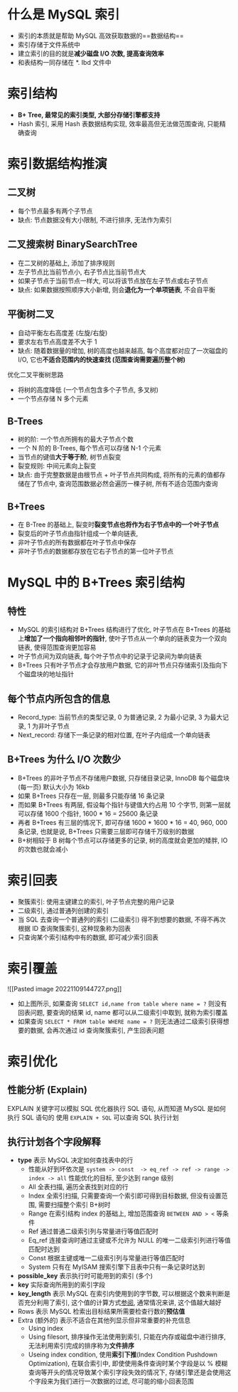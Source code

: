 # 什么是 MySQL 索引
- 索引的本质就是帮助 MySQL 高效获取数据的==数据结构==
- 索引存储于文件系统中
- 建立索引的目的就是**减少磁盘 I/O 次数, 提高查询效率**
- 和表结构一同存储在 \*. Ibd 文件中

# 索引结构
- **B+ Tree, 最常见的索引类型, 大部分存储引擎都支持** 
- Hash 索引, 采用 Hash 表数据结构实现, 效率最高但无法做范围查询, 只能精确查询

# 索引数据结构推演
## 二叉树
- 每个节点最多有两个子节点
- 缺点: 节点数据没有大小限制, 不进行排序, 无法作为索引
## 二叉搜索树 BinarySearchTree
- 在二叉树的基础上, 添加了排序规则
- 左子节点比当前节点小, 右子节点比当前节点大
- 如果子节点于当前节点一样大, 可以将该节点放在左子节点或右子节点
- 缺点: 如果数据按照顺序大小新增, 则会**退化为一个单项链表**, 不会自平衡
## 平衡树二叉
- 自动平衡左右高度差 (左旋/右旋)
- 要求左右节点高度差不大于 1
- 缺点: 随着数据量的增加, 树的高度也越来越高, 每个高度都对应了一次磁盘的 I/O, 它也**不适合范围内的快速查找 (范围查询需要遍历整个树)**

优化二叉平衡树思路
- 将树的高度降低 (一个节点包含多个子节点, 多叉树)
- 一个节点存储 N 多个元素

## B-Trees
- 树的阶: 一个节点所拥有的最大子节点个数
- 一个 N 阶的 B-Trees, 每个节点可以存储 N-1 个元素
- 当节点的键值**大于等于阶**, 树节点裂变
- 裂变规则: 中间元素向上裂变
- 缺点: 由于完整数据是由根节点 + 叶子节点共同构成, 将所有的元素的值都存储在了节点中, 查询范围数据必然会遍历一棵子树, 所有不适合范围内查询

## B+Trees
- 在 B-Tree 的基础上, 裂变时**裂变节点也将作为右子节点中的一个叶子节点**
- 裂变后的叶子节点由指针组成一个单向链表,
- 非叶子节点的所有数据都在叶子节点中保存
- 非叶子节点的数据都存放在它右子节点的第一位叶子节点

# MySQL 中的 B+Trees 索引结构
## 特性
- MySQL 的索引结构对 B+Trees 结构进行了优化, 叶子节点在 B+Trees 的基础上**增加了一个指向相邻叶的指针**, 使叶子节点从一个单向的链表变为一个双向链表, 使得范围查询更加容易
- 叶子节点间为双向链表, 每个叶子节点中的记录于记录间为单向链表
- B+Trees 只有叶子节点才会存放用户数据, 它的非叶节点只存储索引及指向下个磁盘块的地址指针

## 每个节点内所包含的信息
- Record_type: 当前节点的类型记录, 0 为普通记录, 2 为最小记录, 3 为最大记录, 1 为非叶子节点
- Next_record: 存储下一条记录的相对位置, 在叶子内组成一个单向链表

## B+Trees 为什么 I/O 次数少
- B+Trees 的非叶子节点不存储用户数据, 只存储目录记录, InnoDB 每个磁盘块 (每一页) 默认大小为 16kb
- 如果 B+Trees 只存在一层, 则最多只能存储 16 条记录
- 而如果 B+Trees 有两层, 假设每个指针与键值大约占用 10 个字节, 则第一层就可以存储 1600 个指针, 1600 * 16 = 25600 条记录
- 再者 B+Trees 有三层的情况下, 即可存储 1600 \* 1600 \* 16 = 40, 960, 000 条记录, 也就是说, B+Trees 只需要三层即可存储千万级别的数据
- B+树相较于 B 树每个节点可以存储更多的记录, 树的高度就会更加的矮胖, IO 的次数也就会减小

# 索引回表
- 聚簇索引: 使用主键建立的索引, 叶子节点完整的用户记录
- 二级索引, 通过普通列创建的索引
- 当 SQL 去查询一个普通列的索引 (二级索引) 得不到想要的数据, 不得不再次根据 ID 查询聚簇索引, 这种现象称为回表
- 只查询某个索引结构中有的数据, 即可减少索引回表

# 索引覆盖
![[Pasted image 20221109144727.png]]
- 如上图所示, 如果查询 `SELECT id,name from table where name = ?` 则没有回表问题, 要查询的结果 id, name 都可以从二级索引中取到, 就称为索引覆盖
- 如果查询 `SELECT * FROM table WHERE name = ?` 则无法通过二级索引获得想要的数据, 会再次通过 id 查询聚簇索引, 产生回表问题 

# 索引优化

## 性能分析 (Explain)
EXPLAIN 关键字可以模拟 SQL 优化器执行 SQL 语句, 从而知道 MySQL 是如何执行 SQL 语句的
使用 `EXPLAIN + SQL` 可以查询 SQL 执行计划

## 执行计划各个字段解释
- **type** 表示 MySQL 决定如何查找表中的行
	- 性能从好到坏依次是 `system -> const  -> eq_ref -> ref -> range -> index -> all` 性能优化的目标, 至少达到 range 级别
	- All 全表扫描, 遍历全表找到对应的行
	- Index 全索引扫描, 只需要查询一个索引即可得到目标数据, 但没有设置范围, 需要扫描整个索引 B+树时
	- Range 在索引结构 index 的基础上, 增加范围查询 `BETWEEN AND > <` 等条件
	- Ref 通过普通二级索引列与常量进行等值匹配时 
	- Eq_ref 连接查询时通过主键或不允许为 NULL 的唯一二级索引列进行等值匹配时达到
	- Const 根据主键或唯一二级索引列与常量进行等值匹配时
	- System 只有在 MyISAM 搜索引擎下且表中只有一条记录时达到
- **possible_key** 表示执行时可能用到的索引 (多个)
- **key** 实际查询所用到的索引字段
- **key_length** 表示 MySQL 在索引内使用到的字节数, 可以根据这个数来判断是否充分利用了索引, 这个值的计算方式[参阅](https://www.modb.pro/db/52861), 通常情况来讲, 这个值越大越好
- Rows 表示 MySQL 检索出目标结果所需要检查行数的**预估值**
- Extra (额外的) 表示不适合在其他列显示但非常重要的补充信息
	- Using index
	- Using filesort, 排序操作无法使用到索引, 只能在内存或磁盘中进行排序, 无法利用索引完成的排序称为**文件排序**
	- Useing index condition, 使用**索引下推**(Index Condition Pushdown Optimization), 在联合索引中, 即使使用条件查询时某个字段是以 % 模糊查询等开头的情况导致某个索引字段失效的情况下, 存储引擎还是会使用这个字段来为我们进行一次数据的过滤, 尽可能的缩小回表范围